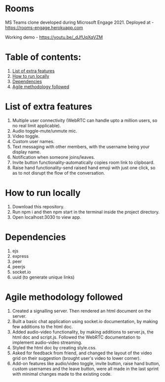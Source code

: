 # Rooms
MS Teams clone developed during Microsoft Engage 2021. 
Deployed at - https://rooms-engage.herokuapp.com

Working demo - https://youtu.be/_dJfUqXqVZM

# Table of contents:
1. [List of extra features](#list-of-extra-features)
2. [How to run locally](#how-to-run-locally)
3. [Dependencies](#dependencies)
4. [Agile methodology followed](#agile-methodology-followed)

# List of extra features
1. Multiple user connectivity (WebRTC can handle upto a million users, so no real limit applicable).
2. Audio toggle-mute/unmute mic.
3. Video toggle.
4. Custom user names.
5. Text messaging with other members, with the username being your display name.
6. Notification when someone joins/leaves.
7. Invite button functionality-automatically copies room link to clipboard.
8. Raise hand functionality-send raised hand emoji with just one click, so as to not disrupt the flow of the conversation. 

# How to run locally
1. Download this repository.
2. Run npm i and then npm start in the terminal inside the project directory.
3. Open localhost:3030 to view app.

# Dependencies
1. ejs
2. express
3. peer
4. peerjs
5. socket.io
6. uuid (to generate unique links)

# Agile methodology followed
1. Created a signalling server. Then rendered an html document on the server.
2. Built a basic chat application using socket.io documentation, by making few additions to the html doc.
3. Added audio-video functionality, by making additions to server.js, the html doc and script.js. Followed the WebRTC documentation to implement audio-video streaming.
4. Styled the html doc by creating style.css. 
5. Asked for feedback from friend, and changed the layout of the video grid on their suggestion (brought user's video to lower corner).
6. Add-on features like audio/video toggle, invite button, raise hand button, custom usernames and the leave button, were all made in the last sprint with minimal changes made to the existing code.
